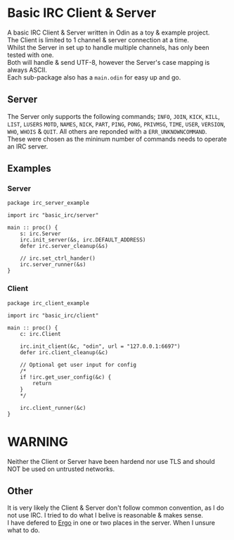 # Basic IRC Client & Server
A basic IRC Client & Server written in Odin as a toy & example project.   
The Client is limited to 1 channel & server connection at a time.  
Whilst the Server in set up to handle multiple channels, has only been tested with one.  
Both will handle & send UTF-8, however the Server's case mapping is always ASCII.  
Each sub-package also has a `main.odin` for easy up and go.  

## Server
The Server only supports the following commands; `INFO`, `JOIN`, `KICK`, `KILL`, `LIST`, `LUSERS` `MOTD`, `NAMES`, `NICK`, `PART`, `PING`, `PONG`, `PRIVMSG`, `TIME`, `USER`, `VERSION`, `WHO`, `WHOIS` & `QUIT`. All others are reponded with a `ERR_UNKNOWNCOMMAND`.  
These were chosen as the mininum number of commands needs to operate an IRC server. 

## Examples

### Server
```odin
package irc_server_example

import irc "basic_irc/server"

main :: proc() {
    s: irc.Server
    irc.init_server(&s, irc.DEFAULT_ADDRESS)
    defer irc.server_cleanup(&s)

    // irc.set_ctrl_hander()
    irc.server_runner(&s)
}
```

### Client
```odin
package irc_client_example

import irc "basic_irc/client"

main :: proc() { 
    c: irc.Client

    irc.init_client(&c, "odin", url = "127.0.0.1:6697")
    defer irc.client_cleanup(&c)

    // Optional get user input for config
    /*
    if !irc.get_user_config(&c) {
        return
    }
    */

    irc.client_runner(&c)
}
```

# WARNING
Neither the Client or Server have been hardend nor use TLS and should NOT be used on untrusted networks.


## Other
It is very likely the Client & Server don't follow common convention, as I do not use IRC. I tried to do what I belive is reasonable & makes sense.  
I have defered to [Ergo](https://github.com/ergochat/ergo) in one or two places in the server. When I unsure what to do.